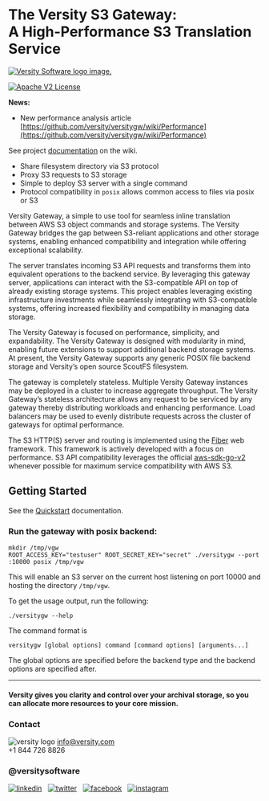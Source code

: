 # The Versity S3 Gateway:<br/>A High-Performance S3 Translation Service

<picture>
  <source media="(prefers-color-scheme: dark)" srcset="https://github.com/versity/versitygw/blob/assets/assets/logo-white.svg">
  <source media="(prefers-color-scheme: light)" srcset="https://github.com/versity/versitygw/blob/assets/assets/logo.svg">
  <a href="https://www.versity.com"><img alt="Versity Software logo image." src="https://github.com/versity/versitygw/blob/assets/assets/logo.svg"></a>
</picture>

 [![Apache V2 License](https://img.shields.io/badge/license-Apache%20V2-blue.svg)](https://github.com/versity/versitygw/blob/main/LICENSE)  

**News:**<br>
* New performance analysis article [https://github.com/versity/versitygw/wiki/Performance](https://github.com/versity/versitygw/wiki/Performance)


See project [documentation](https://github.com/versity/versitygw/wiki) on the wiki.

* Share filesystem directory via S3 protocol
* Proxy S3 requests to S3 storage
* Simple to deploy S3 server with a single command
* Protocol compatibility in `posix` allows common access to files via posix or S3 

Versity Gateway, a simple to use tool for seamless inline translation between AWS S3 object commands and storage systems. The Versity Gateway bridges the gap between S3-reliant applications and other storage systems, enabling enhanced compatibility and integration while offering exceptional scalability.

The server translates incoming S3 API requests and transforms them into equivalent operations to the backend service. By leveraging this gateway server, applications can interact with the S3-compatible API on top of already existing storage systems. This project enables leveraging existing infrastructure investments while seamlessly integrating with S3-compatible systems, offering increased flexibility and compatibility in managing data storage.

The Versity Gateway is focused on performance, simplicity, and expandability. The Versity Gateway is designed with modularity in mind, enabling future extensions to support additional backend storage systems. At present, the Versity Gateway supports any generic POSIX file backend storage and Versity’s open source ScoutFS filesystem.  

The gateway is completely stateless. Multiple Versity Gateway instances may be deployed in a cluster to increase aggregate throughput. The Versity Gateway’s stateless architecture allows any request to be serviced by any gateway thereby distributing workloads and enhancing performance. Load balancers may be used to evenly distribute requests across the cluster of gateways for optimal performance. 

The S3 HTTP(S) server and routing is implemented using the [Fiber](https://gofiber.io) web framework.  This framework is actively developed with a focus on performance.  S3 API compatibility leverages the official [aws-sdk-go-v2](https://github.com/aws/aws-sdk-go-v2) whenever possible for maximum service compatibility with AWS S3. 

## Getting Started
See the [Quickstart](https://github.com/versity/versitygw/wiki/Quickstart) documentation.

### Run the gateway with posix backend:

```
mkdir /tmp/vgw
ROOT_ACCESS_KEY="testuser" ROOT_SECRET_KEY="secret" ./versitygw --port :10000 posix /tmp/vgw
```
This will enable an S3 server on the current host listening on port 10000 and hosting the directory `/tmp/vgw`.

To get the usage output, run the following:

```
./versitygw --help
```

The command format is

```
versitygw [global options] command [command options] [arguments...]
```
The global options are specified before the backend type and the backend options are specified after.

***

#### Versity gives you clarity and control over your archival storage, so you can allocate more resources to your core mission.

### Contact
![versity logo](https://www.versity.com/wp-content/uploads/2022/12/cropped-android-chrome-512x512-1-32x32.png)
info@versity.com <br />
+1 844 726 8826

### @versitysoftware 
[![linkedin](https://github.com/versity/versitygw/blob/assets/assets/linkedin.jpg)](https://www.linkedin.com/company/versity/) &nbsp; 
[![twitter](https://github.com/versity/versitygw/blob/assets/assets/twitter.jpg)](https://twitter.com/VersitySoftware) &nbsp;
[![facebook](https://github.com/versity/versitygw/blob/assets/assets/facebook.jpg)](https://www.facebook.com/versitysoftware) &nbsp;
[![instagram](https://github.com/versity/versitygw/blob/assets/assets/instagram.jpg)](https://www.instagram.com/versitysoftware/) &nbsp;

